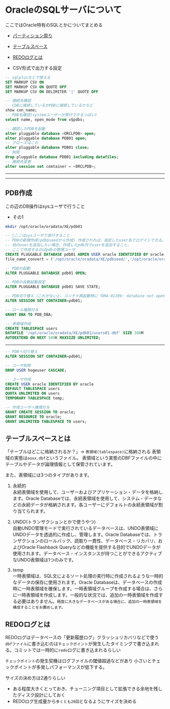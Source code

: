 # OracleのSQLサーバについて

ここではOracle特有のSQLとかについてまとめる

- [パーティション周り](partition)
- [テーブルスペース](#tablespace)
- [REDOログとは](#redo)

- CSV形式で出力する設定

```sql
-- sqlplusなどで使える
SET MARKUP CSV ON
SET MARKUP CSV ON QUOTE OFF
SET MARKUP CSV ON DELIMITER '|' QUOTE OFF

-- 接続先確認
-- CDBに接続しているかPDBに接続しているかなど
show con_name;
-- PDB名確認(systemユーザーが実行できるっぽい)
select name, open_mode from v$pdbs;

-- 確認したPDBを起動
alter pluggable database <ORCLPDB> open;
alter pluggable database PDB01 open;
-- クローズはこれ
alter pluggable database PDB01 close;
-- 削除
drop pluggable database PDB01 including datafiles;
-- 接続先変更
alter session set comtainer = <ORCLPDB>;
```

---
---

## PDB作成

この辺のDB操作はsysユーザで行うこと

- その1

```sh
mkdir /opt/oracle/oradata/XE/pdb01
```

```sql
-- 🚨ここはsysユーザで実行すること
-- PDBの新規作成(pdb$seedから作成) 作成されれば、指定したuser名でログインできる。
-- 他のuserを追加したい場合、作成したpdb内でuserを追加すること。
-- ここで作成するのぱpdbの管理ユーザ
CREATE PLUGGABLE DATABASE pdb01 ADMIN USER oracle IDENTIFIED BY oracle
file_name_convert = ('/opt/oracle/oradata/XE/pdbseed/','/opt/oracle/oradata/XE/pdb01/');

-- PDBの起動
ALTER PLUGGABLE DATABASE pdb01 OPEN;

-- PDBの自動起動設定
ALTER PLUGGABLE DATABASE pdb01 SAVE STATE;

-- PDB切り替え（これがないと、コンテナ再起動時に「ORA-01109: database not open」が発生）
ALTER SESSION SET CONTAINER=pdb01;

-- ロール権限付与 
GRANT DBA TO PDB_DBA;

-- 表領域作成
CREATE TABLESPACE users
DATAFILE '/opt/oracle/oradata/XE/pdb01/users01.dbf' SIZE 300M
AUTOEXTEND ON NEXT 500K MAXSIZE UNLIMITED;
```

---

```sql
-- PDBへ切り替え
ALTER SESSION SET CONTAINER=pdb01;

-- ユーザ削除
DROP USER hogeuser CASCADE;

-- ユーザ作成
CREATE USER oracle IDENTIFIED BY oracle
DEFAULT TABLESPACE users
QUOTA UNLIMITED ON users
TEMPORARY TABLESPACE temp;

-- 作成ユーザへ権限付与
GRANT CREATE SESSION TO oracle;
GRANT RESOURCE TO oracle;
GRANT UNLIMITED TABLESPACE TO users;
```

## <a name=tablespace>テーブルスペースとは</a>

「テーブルはどこに格納されるか？」-> `表領域(tablespace)`に格納される
表領域の実態は`ooxx.dbf`というファイル。
表領域という実態のDBFファイルの中にテーブルやデータが論理情報として保管されています。

また、表領域には3つのタイプがあります。

1. 永続的  
    永続表領域を使用して、ユーザーおよびアプリケーション・データを格納します。Oracle Databaseでは、永続表領域を使用して、システム・データなどの永続データが格納されます。各ユーザーにデフォルトの永続表領域が割り当てられます。

1. UNDO(トランザクションとかで使うやつ)  
    自動UNDO管理モードで実行されているデータベースは、UNDO表領域にUNDOデータを透過的に作成し、管理します。Oracle Databaseでは、トランザクションのロールバック、読取り一貫性、データベース・リカバリ、およびOracle Flashback Queryなどの機能を提供する目的でUNDOデータが使用されます。データベース・インスタンスが持つことができるアクティブなUNDO表領域は1つのみです。

1. temp  
    一時表領域は、SQL文によるソート処理の実行時に作成されるような一時的なデータの保存に使用されます。Oracle Databaseは、データベースの作成時に一時表領域を確保します。一時表領域グループを作成する場合は、さらに一時表領域を作成します。一般的な状況では、追加の一時表領域を作成する必要はありません。`極度に大きなデータベースがある場合に、追加の一時表領域を構成することをお薦めします。`

## <a name=redo>REDOログとは</a>

REDOログはデータベースの「更新履歴ログ」クラッシュリカバリなどで使う
`dbfファイル`に書き込むのは`チェックポイント`が発生したタイミングで書き込まれる。コミットでは一時的に`redo`ログに書き込まれるらしい

`チェックポイント`の発生契機はログファイルの閾値超過などがあり
小さいとチェックポイントが多発しパフォーマンスが低下する。

サイズの決め方は2通りらしい

- ある程度大きくとっておき、チューニング項目として拡張できる余地を残したディスク設計にしておく
- REDOログ生成量から`多くとも20回`となるようにサイズを決める
